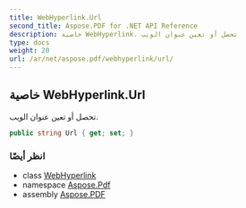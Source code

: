 ```yaml
---
title: WebHyperlink.Url
second_title: Aspose.PDF for .NET API Reference
description: خاصية WebHyperlink. تحصل أو تعين عنوان الويب
type: docs
weight: 20
url: /ar/net/aspose.pdf/webhyperlink/url/
---
```

## خاصية WebHyperlink.Url

تحصل أو تعين عنوان الويب.

```csharp
public string Url { get; set; }
```

### انظر أيضًا

* class [WebHyperlink](../)
* namespace [Aspose.Pdf](../../../aspose.pdf/)
* assembly [Aspose.PDF](../../../)